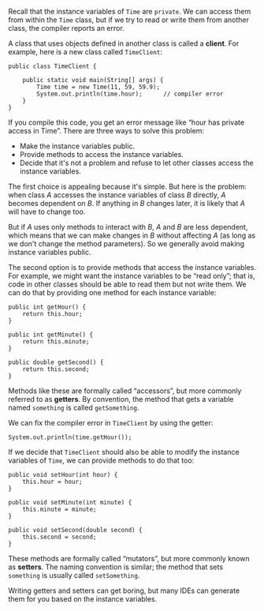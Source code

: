 Recall that the instance variables of `Time` are `private`. We can access them from within the `Time` class, but if we try to read or write them from another class, the compiler reports an error.


A class that uses objects defined in another class is called a **client**. For example, here is a new class called `TimeClient`:


```code
public class TimeClient {

    public static void main(String[] args) {
        Time time = new Time(11, 59, 59.9);
        System.out.println(time.hour);      // compiler error
    }
}
```

If you compile this code, you get an error message like “hour has private access in Time”. There are three ways to solve this problem:



* Make the instance variables public.
* Provide methods to access the instance variables.
* Decide that it's not a problem and refuse to let other classes access the instance variables.



The first choice is appealing because it's simple. But here is the problem: when class $A$ accesses the instance variables of class $B$ directly, $A$ becomes dependent on $B$. If anything in $B$ changes later, it is likely that $A$ will have to change too.


But if $A$ uses only methods to interact with $B$, $A$ and $B$ are less dependent, which means that we can make changes in $B$ without affecting $A$ (as long as we don't change the method parameters). So we generally avoid making instance variables public.

The second option is to provide methods that access the instance variables. For example, we might want the instance variables to be “read only”; that is, code in other classes should be able to read them but not write them. We can do that by providing one method for each instance variable:

```code
public int getHour() {
    return this.hour;
}

public int getMinute() {
    return this.minute;
}

public double getSecond() {
    return this.second;
}
```


Methods like these are formally called “accessors”, but more commonly referred to as **getters**. By convention, the method that gets a variable named `something` is called `getSomething`.

We can fix the compiler error in `TimeClient` by using the getter:

```code
System.out.println(time.getHour());
```

If we decide that `TimeClient` should also be able to modify the instance variables of `Time`, we can provide methods to do that too:

```code
public void setHour(int hour) {
    this.hour = hour;
}

public void setMinute(int minute) {
    this.minute = minute;
}

public void setSecond(double second) {
    this.second = second;
}
```


These methods are formally called “mutators”, but more commonly known as **setters**. The naming convention is similar; the method that sets `something` is usually called `setSomething`.

Writing getters and setters can get boring, but many IDEs can generate them for you based on the instance variables.